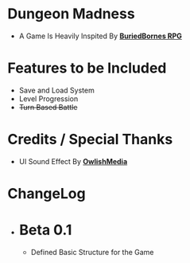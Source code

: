 # Dungeon Madness
 - A Game Is Heavily Inspited By [**BuriedBornes RPG**](https://store.steampowered.com/app/2153310/Buriedbornes__Dungeon_RPG/)
# Features to be Included
 - Save and Load System
 - Level Progression
 - ~~Turn Based Battle~~
# Credits / Special Thanks
 - UI Sound Effect By [**OwlishMedia**](https://opengameart.org/content/8-bit-sound-effect-pack)
# ChangeLog
 - # Beta 0.1
   - Defined Basic Structure for the Game
